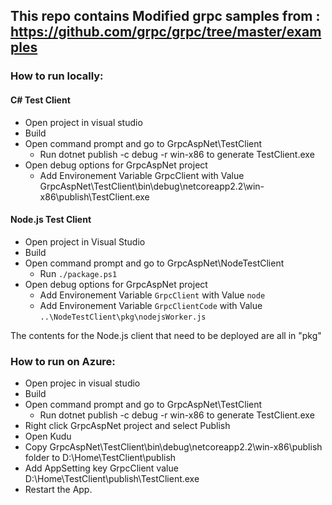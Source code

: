 

## This repo contains Modified grpc samples from : https://github.com/grpc/grpc/tree/master/examples

### How to run locally:

#### C# Test Client
- Open project in visual studio
- Build
- Open command prompt and go to GrpcAspNet\TestClient
  - Run dotnet publish -c debug -r win-x86 to generate TestClient.exe
- Open debug options for GrpcAspNet project
  - Add Environement Variable GrpcClient with Value GrpcAspNet\TestClient\bin\debug\netcoreapp2.2\win-x86\publish\TestClient.exe

#### Node.js Test Client
- Open project in Visual Studio
- Build
- Open command prompt and go to GrpcAspNet\NodeTestClient
  - Run `./package.ps1`
- Open debug options for GrpcAspNet project
  - Add Environement Variable `GrpcClient` with Value `node`
  - Add Environement Variable `GrpcClientCode` with Value `..\NodeTestClient\pkg\nodejsWorker.js`

The contents for the Node.js client that need to be deployed are all in "pkg"

### How to run on Azure:
- Open projec in visual studio
- Build
- Open command prompt and go to GrpcAspNet\TestClient
  - Run dotnet publish -c debug -r win-x86 to generate TestClient.exe
- Right click GrpcAspNet project and select Publish 
- Open Kudu 
 - Copy GrpcAspNet\TestClient\bin\debug\netcoreapp2.2\win-x86\publish folder to D:\Home\TestClient\publish
- Add AppSetting key GrpcClient value  D:\Home\TestClient\publish\TestClient.exe
- Restart the App.
